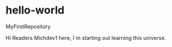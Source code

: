 # hello-world

MyFirstRepository

Hi Readers
Michdev1 here, I´m starting out learning this universe.
